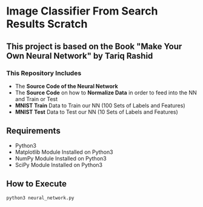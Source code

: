 # Image Classifier From Search Results Scratch
## This project is based on the Book "Make Your Own Neural Network" by Tariq Rashid
### This Repository Includes
* The **Source Code of the Neural Network**
* The **Source Code** on how to **Normalize Data** in order to feed into the NN and Train or Test
* **MNIST Train** Data to Train our NN (100 Sets of Labels and Features) 
* **MNIST Test** Data to Test our NN (10 Sets of Labels and Features)

## Requirements
* Python3
* Matplotlib Module Installed on Python3
* NumPy Module Installed on Python3
* SciPy Module Installed on Python3

## How to Execute
```python3 neural_network.py```
